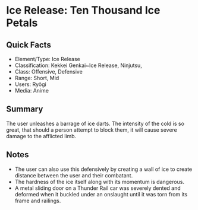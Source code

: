 # Ice Release: Ten Thousand Ice Petals

## Quick Facts
- Element/Type: Ice Release
- Classification: Kekkei Genkai~Ice Release, Ninjutsu,
- Class: Offensive, Defensive
- Range: Short, Mid
- Users: Ryōgi
- Media: Anime

## Summary
The user unleashes a barrage of ice darts. The intensity of the cold is so great, that should a person attempt to block them, it will cause severe damage to the afflicted limb.

## Notes
- The user can also use this defensively by creating a wall of ice to create distance between the user and their combatant.
- The hardness of the ice itself along with its momentum is dangerous.
- A metal sliding door on a Thunder Rail car was severely dented and deformed when it buckled under an onslaught until it was torn from its frame and railings.
